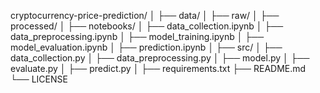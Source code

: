 cryptocurrency-price-prediction/
│
├── data/
│   ├── raw/
│   ├── processed/
│
├── notebooks/
│   ├── data_collection.ipynb
│   ├── data_preprocessing.ipynb
│   ├── model_training.ipynb
│   ├── model_evaluation.ipynb
│   ├── prediction.ipynb
│
├── src/
│   ├── data_collection.py
│   ├── data_preprocessing.py
│   ├── model.py
│   ├── evaluate.py
│   ├── predict.py
│
├── requirements.txt
├── README.md
└── LICENSE
